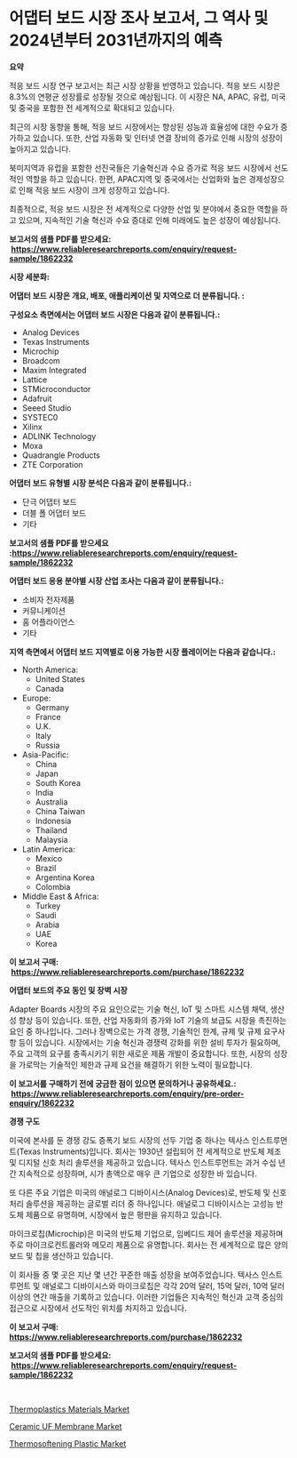<p><h1>어댑터 보드 시장 조사 보고서, 그 역사 및 2024년부터 2031년까지의 예측</h1></p><p><strong>요약</strong></p>
<p><p>적응 보드 시장 연구 보고서는 최근 시장 상황을 반영하고 있습니다. 적응 보드 시장은 8.3%의 연평균 성장률로 성장될 것으로 예상됩니다. 이 시장은 NA, APAC, 유럽, 미국 및 중국을 포함한 전 세계적으로 확대되고 있습니다.</p><p>최근의 시장 동향을 통해, 적응 보드 시장에서는 향상된 성능과 효율성에 대한 수요가 증가하고 있습니다. 또한, 산업 자동화 및 인터넷 연결 장비의 증가로 인해 시장의 성장이 높아지고 있습니다.</p><p>북미지역과 유럽을 포함한 선진국들은 기술혁신과 수요 증가로 적응 보드 시장에서 선도적인 역할을 하고 있습니다. 한편, APAC지역 및 중국에서는 산업화와 높은 경제성장으로 인해 적응 보드 시장이 크게 성장하고 있습니다.</p><p>최종적으로, 적응 보드 시장은 전 세계적으로 다양한 산업 및 분야에서 중요한 역할을 하고 있으며, 지속적인 기술 혁신과 수요 증대로 인해 미래에도 높은 성장이 예상됩니다.</p></p>
<p><strong>보고서의 샘플 PDF를 받으세요: &nbsp;<a href="https://www.reliableresearchreports.com/enquiry/request-sample/1862232">https://www.reliableresearchreports.com/enquiry/request-sample/1862232</a></strong></p>
<p><strong>시장 세분화:</strong></p>
<p><strong> 어댑터 보드 시장은 개요, 배포, 애플리케이션 및 지역으로 더 분류됩니다. :</strong></p>
<p><strong>구성요소 측면에서는 어댑터 보드 시장은 다음과 같이 분류됩니다.:</strong></p>
<p><ul><li>Analog Devices</li><li>Texas Instruments</li><li>Microchip</li><li>Broadcom</li><li>Maxim Integrated</li><li>Lattice</li><li>STMicroconductor</li><li>Adafruit</li><li>Seeed Studio</li><li>SYSTEC0</li><li>Xilinx</li><li>ADLINK Technology</li><li>Moxa</li><li>Quadrangle Products</li><li>ZTE Corporation</li></ul></p>
<p><strong> 어댑터 보드 유형별 시장 분석은 다음과 같이 분류됩니다.:</strong></p>
<p><ul><li>단극 어댑터 보드</li><li>더블 폴 어댑터 보드</li><li>기타</li></ul></p>
<p><strong>보고서의 샘플 PDF를 받으세요 :<a href="https://www.reliableresearchreports.com/enquiry/request-sample/1862232">https://www.reliableresearchreports.com/enquiry/request-sample/1862232</a></strong></p>
<p><strong> 어댑터 보드 응용 분야별 시장 산업 조사는 다음과 같이 분류됩니다.:</strong></p>
<p><ul><li>소비자 전자제품</li><li>커뮤니케이션</li><li>홈 어플라이언스</li><li>기타</li></ul></p>
<p><strong>지역 측면에서 어댑터 보드 지역별로 이용 가능한 시장 플레이어는 다음과 같습니다.:</strong></p>
<p><ul>
    <li>
        North America:
        <ul>
            <li>United States</li>
            <li>Canada</li>
        </ul>
    </li>
    <li>
        Europe:
        <ul>
            <li>Germany</li>
            <li>France</li>
            <li>U.K.</li>
            <li>Italy</li>
            <li>Russia</li>
        </ul>
    </li>
    <li>
        Asia-Pacific:
        <ul>
            <li>China</li>
            <li>Japan</li>
            <li>South Korea</li>
            <li>India</li>
            <li>Australia</li>
            <li>China Taiwan</li>
            <li>Indonesia</li>
            <li>Thailand</li>
            <li>Malaysia</li>
        </ul>
    </li>
    <li>
        Latin America:
        <ul>
            <li>Mexico</li>
            <li>Brazil</li>
            <li>Argentina Korea</li>
            <li>Colombia</li>
        </ul>
    </li>
    <li>
        Middle East & Africa:
        <ul>
            <li>Turkey</li>
            <li>Saudi</li>
            <li>Arabia</li>
            <li>UAE</li>
            <li>Korea</li>
        </ul>
    </li>
    </ul></p>
<p><strong>이 보고서 구매: &nbsp;<a href="https://www.reliableresearchreports.com/purchase/1862232">https://www.reliableresearchreports.com/purchase/1862232</a></strong></p>
<p><strong>어댑터 보드의 주요 동인 및 장벽 시장</strong></p>
<p><p>Adapter Boards 시장의 주요 요인으로는 기술 혁신, IoT 및 스마트 시스템 채택, 생산성 향상 등이 있습니다. 또한, 산업 자동화의 증가와 IoT 기술의 보급도 시장을 촉진하는 요인 중 하나입니다. 그러나 장벽으로는 가격 경쟁, 기술적인 한계, 규제 및 규제 요구사항 등이 있습니다. 시장에서는 기술 혁신과 경쟁력 강화를 위한 설비 투자가 필요하며, 주요 고객의 요구를 충족시키기 위한 새로운 제품 개발이 중요합니다. 또한, 시장의 성장을 가로막는 기술적인 제한과 규제 요건을 해결하기 위한 노력이 필요합니다.</p></p>
<p><strong>이 보고서를 구매하기 전에 궁금한 점이 있으면 문의하거나 공유하세요.: &nbsp;<a href="https://www.reliableresearchreports.com/enquiry/pre-order-enquiry/1862232">https://www.reliableresearchreports.com/enquiry/pre-order-enquiry/1862232</a></strong></p>
<p><strong>경쟁 구도</strong></p>
<p><p>미국에 본사를 둔 경쟁 강도 증폭기 보드 시장의 선두 기업 중 하나는 텍사스 인스트루먼트(Texas Instruments)입니다. 회사는 1930년 설립되어 전 세계적으로 반도체 제조 및 디지털 신호 처리 솔루션을 제공하고 있습니다. 텍사스 인스트루먼트는 과거 수십 년간 지속적으로 성장하며, 시가 총액으로 매우 큰 기업으로 성장한 바 있습니다.</p><p>또 다른 주요 기업은 미국의 애널로그 디바이시스(Analog Devices)로, 반도체 및 신호처리 솔루션을 제공하는 글로벌 리더 중 하나입니다. 애널로그 디바이시스는 고성능 반도체 제품으로 유명하며, 시장에서 높은 평판을 유지하고 있습니다.</p><p>마이크로칩(Microchip)은 미국의 반도체 기업으로, 임베디드 제어 솔루션을 제공하며 주로 마이크로컨트롤러와 메모리 제품으로 유명합니다. 회사는 전 세계적으로 많은 양의 보드 및 칩을 생산하고 있습니다.</p><p>이 회사들 중 몇 곳은 지난 몇 년간 꾸준한 매출 성장을 보여주었습니다. 텍사스 인스트루먼트 및 애널로그 디바이시스와 마이크로칩은 각각 20억 달러, 15억 달러, 10억 달러 이상의 연간 매출을 기록하고 있습니다. 이러한 기업들은 지속적인 혁신과 고객 중심의 접근으로 시장에서 선도적인 위치를 차지하고 있습니다.</p></p>
<p><strong>이 보고서 구매: &nbsp; <a href="https://www.reliableresearchreports.com/purchase/1862232">https://www.reliableresearchreports.com/purchase/1862232</a></strong></p>
<p><strong>보고서의 샘플 PDF를 받으세요: &nbsp;<a href="https://www.reliableresearchreports.com/enquiry/request-sample/1862232">https://www.reliableresearchreports.com/enquiry/request-sample/1862232</a></strong><strong></strong></p>
<p>&nbsp;</p>
<p><p><a href="https://github.com/kufem1/Market-Research-Report-List-1/blob/main/thermoplastics-materials-market.md">Thermoplastics Materials Market</a></p><p><a href="https://github.com/nathandecarvalho/Market-Research-Report-List-2/blob/main/ceramic-uf-membrane-market.md">Ceramic UF Membrane Market</a></p><p><a href="https://github.com/kosella/Market-Research-Report-List-2/blob/main/thermosoftening-plastic-market.md">Thermosoftening Plastic Market</a></p></p>